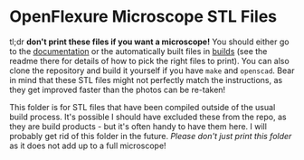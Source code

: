 # OpenFlexure Microscope STL Files
tl;dr **don't print these files if you want a microscope!** You should either go to the [documentation](../docs/) or the automatically built files in [builds](../builds/) (see the readme there for details of how to pick the right files to print).  You can also clone the repository and build it yourself if you have ``make`` and ``openscad``.  Bear in mind that these STL files might not perfectly match the instructions, as they get improved faster than the photos can be re-taken!

This folder is for STL files that have been compiled outside of the usual build process.  It's possible I should have excluded these from the repo, as they are build products - but it's often handy to have them here.  I will probably get rid of this folder in the future.  *Please don't just print this folder* as it does not add up to a full microscope!  

